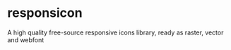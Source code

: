 responsicon
===========

A high quality free-source responsive icons library, ready as raster, vector and webfont 
